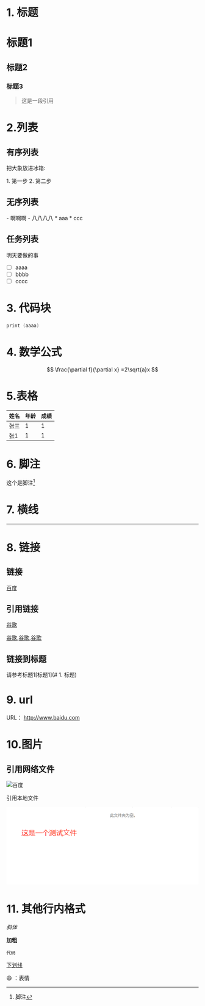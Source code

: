 # 1. 标题
# 标题1
## 标题2
### 标题3


> 这是一段引用

# 2.列表
## 有序列表
把大象放进冰箱:

1. 第一步
2. 第二步

## 无序列表

- 啊啊啊
- 八八八八
* aaa
* ccc

## 任务列表

明天要做的事

- [ ] aaaa
- [ ] bbbb
- [ ] cccc

# 3. 代码块

```c
print (aaaa) 
```

# 4. 数学公式

$$
\frac{\partial f}{\partial x} =2\sqrt{a}x
$$

# 5.表格

| 姓名 | 年龄 | 成绩 |
| ---- | ---- | ---- |
| 张三 |  1    |   1   |
| 张1 |    1  |    1  |


# 6. 脚注



这个是脚注[^脚注]

[^脚注]:  脚注

# 7. 横线

---

# 8. 链接

## 链接

[百度](www.baidu.com "搜索")

## 引用链接

[谷歌][id]

[id]: google.com "一个搜索引擎"

[谷歌][id],[谷歌][id],[谷歌][id]
## 链接到标题

请参考标题1[标题1](# 1. 标题)



# 9. url
URL：
http://www.baidu.com

# 10.图片

## 引用网络文件

![百度](https://www.baidu.com/img/PCtm_d9c8750bed0b3c7d089fa7d55720d6cf.png)

引用本地文件

![text](images\text.png)

# 11. 其他行内格式

*斜体*

**加粗**

`代码`

<u>下划线</u>

:smile: ：表情












